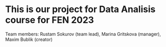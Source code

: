 # This is our project for Data Analisis course for FEN 2023
Team members: Rustam Sokurov (team lead), Marina Gritskova (manager), Maxim Bublik (creator)
